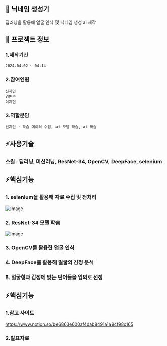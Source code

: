 

<!--## Hi there 👋
**jiminnnnnn/jiminnnnnn** is a ✨ _special_ ✨ repository because its `README.md` (this file) appears on your GitHub profile.

Here are some ideas to get you started:

- 🔭 I’m currently working on ...
- 🌱 I’m currently learning ...
- 👯 I’m looking to collaborate on ...
- 🤔 I’m looking for help with ...
- 💬 Ask me about ...
- 📫 How to reach me: ...
- 😄 Pronouns: ...
- ⚡ Fun fact: ...
-->


## 👋 닉네임 생성기
딥러닝을 활용해 얼굴 인식 및 닉네임 생성 ai 제작

## 🌱 프로젝트 정보
### 1.제작기간
	2024.04.02 ~ 04.14
### 2.참여인원
	신지민
 	경민주
  	이지현
### 3.역할분담
	신지민 : 학습 데이터 수집, ai 모델 학습, ai 학습

## ⚡사용기술
### 	스킬 : 딥러닝, 머신러닝, ResNet-34, OpenCV, DeepFace, selenium

## ⚡핵심기능
### 	1. selenium을 활용해 자료 수집 및 전처리
![image](https://github.com/user-attachments/assets/815d8af7-ef76-4c3a-9cc5-b6ccd9a62b65)

### 	2. ResNet-34 모델 학습
![image](https://github.com/user-attachments/assets/d5c0b2f3-07ca-49aa-a457-733f9e5511b2)


###  	3. OpenCV를 활용한 얼굴 인식

### 	4. DeepFace를 활용해 얼굴의 감정 분석

### 	5. 얼굴형과 감정에 맞는 단어들을 임의로 선정
   
## ⚡핵심기능
### 	1.참고 사이트
<https://www.notion.so/be6863e600af4dab8491a1a9cf98c165>
### 	2.발표자료
 
